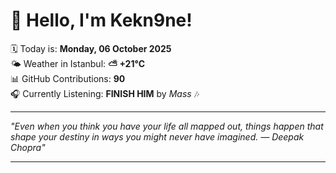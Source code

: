 # 👋 Hello, I'm Kekn9ne!

🗓️ Today is: **Monday, 06 October 2025**  
🌤️ Weather in Istanbul: **⛅️  +21°C**  
📊 GitHub Contributions: **90**  
🎧 Currently Listening: **FINISH HIM** by *Mass* 🎶

---

_"Even when you think you have your life all mapped out, things happen that shape your destiny in ways you might never have imagined. — *Deepak Chopra*"_

---

